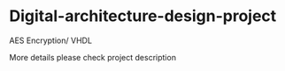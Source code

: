 # Digital-architecture-design-project
AES Encryption/ VHDL 

More details please check project description
